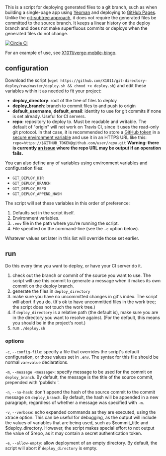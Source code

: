 This is a script for deploying generated files to a git branch, such as when building a single-page app using [Yeoman](http://yeoman.io) and deploying to [GitHub Pages](http://pages.github.com). Unlike the [git-subtree approach](https://github.com/yeoman/yeoman.io/blob/source/app/learning/deployment.md#git-subtree-command), it does not require the generated files be committed to the source branch. It keeps a linear history on the deploy branch and does not make superfluous commits or deploys when the generated files do not change.

[![Circle CI](https://circleci.com/gh/X1011/git-directory-deploy.svg?style=svg)](https://circleci.com/gh/X1011/git-directory-deploy)

For an example of use, see [X1011/verge-mobile-bingo](https://github.com/X1011/verge-mobile-bingo).

## configuration
Download the script (`wget https://github.com/X1011/git-directory-deploy/raw/master/deploy.sh && chmod +x deploy.sh`) and edit these variables within it as needed to fit your project:

- **deploy_directory**: root of the tree of files to deploy
- **deploy_branch**: branch to commit files to and push to origin
- **default_username**, **default_email**: identity to use for git commits if none is set already. Useful for CI servers.
- **repo**: repository to deploy to. Must be readable and writable. The default of "origin" will not work on Travis CI, since it uses the read-only git protocol. In that case, it is recommended to store a [GitHub token](https://help.github.com/articles/creating-an-access-token-for-command-line-use) in a [secure environment variable](http://docs.travis-ci.com/user/environment-variables/#Secure-Variables) and use it in an HTTPS URL like this: <code>repo=https://$GITHUB_TOKEN@github\.com/<i>user</i>/<i>repo</i>.git</code> **Warning: there is currently [an issue](https://github.com/X1011/git-directory-deploy/issues/7) where the repo URL may be output if an operation fails.**

You can also define any of variables using environment variables and configuration files:

- `GIT_DEPLOY_DIR`
- `GIT_DEPLOY_BRANCH`
- `GIT_DEPLOY_REPO`
- `GIT_DEPLOY_APPEND_HASH`

The script will set these variables in this order of preference:

1. Defaults set in the script itself.
2. Environment variables.
3. `.env` file in the path where you're running the script.
4. File specified on the command-line (see the `-c` option below).

Whatever values set later in this list will override those set earlier.

## run
Do this every time you want to deploy, or have your CI server do it.

1. check out the branch or commit of the source you want to use. The script will use this commit to generate a message when it makes its own commit on the deploy branch.
2. generate the files in `deploy_directory`
3. make sure you have no uncommitted changes in git's index. The script will abort if you do. (It's ok to have uncommitted files in the work tree; the script does not touch the work tree.)
4. if `deploy_directory` is a relative path (the default is), make sure you are in the directory you want to resolve against. (For the default, this means you should be in the project's root.)
5. run `./deploy.sh`

### options
`-c`, `--config-file`: specify a file that overrides the script's default configuration, or those values set in `.env`. The syntax for this file should be normal `var=value` declarations.

`-m`, `--message <message>`: specify message to be used for the commit on `deploy_branch`. By default, the message is the title of the source commit, prepended with 'publish: '.

`-n`, `--no-hash`: don't append the hash of the source commit to the commit message on `deploy_branch`. By default, the hash will be appended in a new paragraph, regardless of whether a message was specified with `-m`.

`-v`, `--verbose`: echo expanded commands as they are executed, using the xtrace option. This can be useful for debugging, as the output will include the values of variables that are being used, such as $commit_title and $deploy_directory. However, the script makes special effort to not output the value of $repo, as it may contain a secret authentication token.

`-e`, `--allow-empty`: allow deployment of an empty directory. By default, the script will abort if `deploy_directory` is empty.
